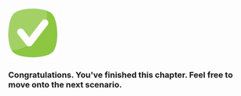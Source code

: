 <br>

<img src="../../assets/done.png" alt="drawing" width="100"/> 

<br>

###  Congratulations. You've finished this chapter. Feel free to move onto the next scenario.
